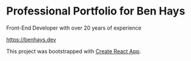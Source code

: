 # Professional Portfolio for Ben Hays

Front-End Developer with over 20 years of experience

https://benhays.dev

This project was bootstrapped with [Create React App](https://github.com/facebook/create-react-app).
